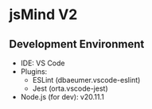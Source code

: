 jsMind V2
===

Development Environment
---

- IDE: VS Code
- Plugins:
    - ESLint (dbaeumer.vscode-eslint)
    - Jest (orta.vscode-jest)
- Node.js (for dev): v20.11.1